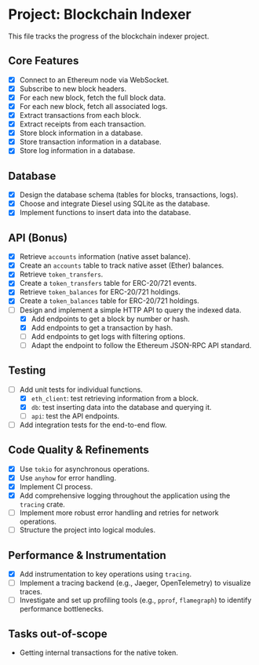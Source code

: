 # Project: Blockchain Indexer

This file tracks the progress of the blockchain indexer project.

## Core Features

- [x] Connect to an Ethereum node via WebSocket.
- [x] Subscribe to new block headers.
- [x] For each new block, fetch the full block data.
- [x] For each new block, fetch all associated logs.
- [x] Extract transactions from each block.
- [x] Extract receipts from each transaction.
- [x] Store block information in a database.
- [x] Store transaction information in a database.
- [x] Store log information in a database.

## Database

- [x] Design the database schema (tables for blocks, transactions, logs).
- [x] Choose and integrate Diesel using SQLite as the database.
- [x] Implement functions to insert data into the database.

## API (Bonus)

- [x] Retrieve `accounts` information (native asset balance).
- [x] Create an `accounts` table to track native asset (Ether) balances.
- [x] Retrieve `token_transfers`.
- [x] Create a `token_transfers` table for ERC-20/721 events.
- [x] Retrieve `token_balances` for ERC-20/721 holdings.
- [x] Create a `token_balances` table for ERC-20/721 holdings.
- [ ] Design and implement a simple HTTP API to query the indexed data.
  - [x] Add endpoints to get a block by number or hash.
  - [x] Add endpoints to get a transaction by hash.
  - [ ] Add endpoints to get logs with filtering options.
  - [ ] Adapt the endpoint to follow the Ethereum JSON-RPC API standard.

## Testing

- [ ] Add unit tests for individual functions.
  - [x] `eth_client`: test retrieving information from a block.
  - [x] `db`: test inserting data into the database and querying it.
  - [ ] `api`: test the API endpoints.
- [ ] Add integration tests for the end-to-end flow.

## Code Quality & Refinements

- [x] Use `tokio` for asynchronous operations.
- [x] Use `anyhow` for error handling.
- [x] Implement CI process.
- [x] Add comprehensive logging throughout the application using the `tracing` crate.
- [ ] Implement more robust error handling and retries for network operations.
- [ ] Structure the project into logical modules.

## Performance & Instrumentation

- [x] Add instrumentation to key operations using `tracing`.
- [ ] Implement a tracing backend (e.g., Jaeger, OpenTelemetry) to visualize traces.
- [ ] Investigate and set up profiling tools (e.g., `pprof`, `flamegraph`) to identify performance bottlenecks.

## Tasks out-of-scope

- Getting internal transactions for the native token.
